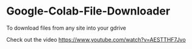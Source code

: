 # Google-Colab-File-Downloader
To download files from any site into your gdrive

Check out the video
https://www.youtube.com/watch?v=AESTTHF7Jvo
